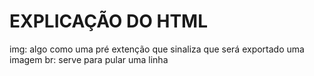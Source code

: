 # EXPLICAÇÃO DO HTML
img: algo como uma pré extenção que sinaliza que será exportado uma imagem
br: serve para pular uma linha
